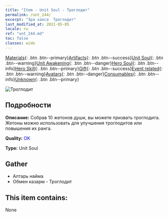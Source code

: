 ```yaml
---
title: "Item - Unit Soul - Троглодит"
permalink: /unt_244/
excerpt: "Эра хаоса  Троглодит"
last_modified_at: 2021-05-05
locale: ru
ref: "unt_244.md"
toc: false
classes: wide
---
```

 [Materials](/ItemsRU/){: .btn .btn--primary}[Artifacts](/ItemsRU/Artifacts/){: .btn .btn--success}[Unit Soul](/ItemsRU/UnitSoul/){: .btn .btn--warning}[Unit Awakening](/ItemsRU/UnitAwakening/){: .btn .btn--danger}[Hero Soul](/ItemsRU/HeroSoul/){: .btn .btn--info}[Hero Skill](/ItemsRU/HeroSkill/){: .btn .btn--primary}[Gift](/ItemsRU/Gift/){: .btn .btn--success}[Event related](/ItemsRU/Events/){: .btn .btn--warning}[Avatars](/ItemsRU/Avatars/){: .btn .btn--danger}[Consumables](/ItemsRU/Consumables/){: .btn .btn--info}[Unknown](/ItemsRU/Unknown/){: .btn .btn--primary}

 ![Троглодит](/images/u/ti_dongxueren.jpg)

## Подробности
 **Описание:** Собрав 10 жетонов души, вы можете призвать троглодита. Жетоны можно использовать для улучшения троглодитов или повышения их ранга.

 **Quality:** <span style="color: #0000CD">OK</span>

 **Type:** Unit Soul

## Gather

*    Алтарь найма 
*    Обмен казарм - Троглодит 

## This item contains:

  None

